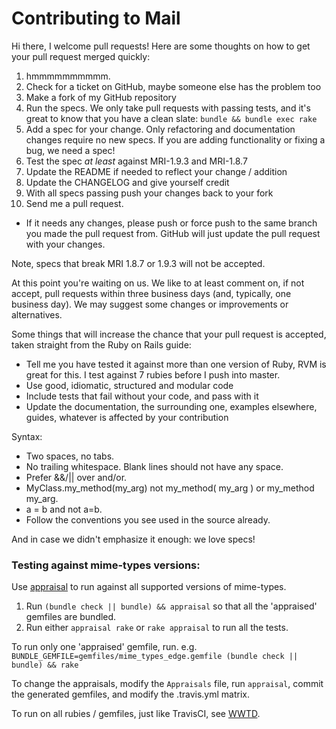 Contributing to Mail
====================

Hi there, I welcome pull requests!  Here are some thoughts on how to get your
pull request merged quickly:

1. hmmmmmmmmmm.
2. Check for a ticket on GitHub, maybe someone else has the problem too
3. Make a fork of my GitHub repository
4. Run the specs. We only take pull requests with passing tests, and it's great
   to know that you have a clean slate: `bundle && bundle exec rake`
5. Add a spec for your change. Only refactoring and documentation changes
   require no new specs. If you are adding functionality or fixing a bug, we need
   a spec!
6. Test the spec _at_ _least_ against MRI-1.9.3 and MRI-1.8.7
7. Update the README if needed to reflect your change / addition
8. Update the CHANGELOG and give yourself credit
9. With all specs passing push your changes back to your fork
10. Send me a pull request.
  - If it needs any changes, please push or force push to the same branch you made the pull request from.  GitHub will just update the pull request with your changes.

Note, specs that break MRI 1.8.7 or 1.9.3 will not be accepted.

At this point you're waiting on us. We like to at least comment on, if not
accept, pull requests within three business days (and, typically, one business
day). We may suggest some changes or improvements or alternatives.

Some things that will increase the chance that your pull request is accepted,
taken straight from the Ruby on Rails guide:

* Tell me you have tested it against more than one version of Ruby, RVM is great for
  this. I test against 7 rubies before I push into master.
* Use good, idiomatic, structured and modular code
* Include tests that fail without your code, and pass with it
* Update the documentation, the surrounding one, examples elsewhere, guides,
  whatever is affected by your contribution

Syntax:

* Two spaces, no tabs.
* No trailing whitespace. Blank lines should not have any space.
* Prefer &&/|| over and/or.
* MyClass.my_method(my_arg) not my_method( my_arg ) or my_method my_arg.
* a = b and not a=b.
* Follow the conventions you see used in the source already.

And in case we didn't emphasize it enough: we love specs!

### Testing against mime-types versions:

Use [appraisal](https://github.com/thoughtbot/appraisal) to run against all supported versions of mime-types.

1. Run `(bundle check || bundle) && appraisal` so that all the 'appraised' gemfiles are bundled.
2. Run either `appraisal rake` or `rake appraisal` to run all the tests.

To run only one 'appraised' gemfile, run. e.g. `BUNDLE_GEMFILE=gemfiles/mime_types_edge.gemfile (bundle check || bundle) && rake`

To change the appraisals, modify the `Appraisals` file, run `appraisal`, commit the generated gemfiles, and modify the .travis.yml matrix.

To run on all rubies / gemfiles, just like TravisCI, see [WWTD](https://github.com/grosser/wwtd).
